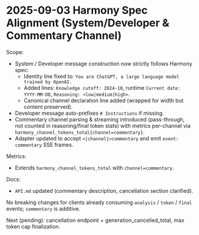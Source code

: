 # 2025-09-03 Harmony Spec Alignment (System/Developer & Commentary Channel)

Scope:

- System / Developer message construction now strictly follows Harmony spec:
  - Identity line fixed to: `You are ChatGPT, a large language model trained by OpenAI.`
  - Added lines: `Knowledge cutoff: 2024-10`, runtime `Current date: YYYY-MM-DD`, `Reasoning: <low|medium|high>`.
  - Canonical channel declaration line added (wrapped for width but content preserved).
- Developer message auto-prefixes `# Instructions` if missing.
- Commentary channel parsing & streaming introduced (pass-through, not counted in reasoning/final token stats) with metrics per-channel via `harmony_channel_tokens_total{channel=commentary}`.
- Adapter updated to accept `<|channel|>commentary` and emit `event: commentary` SSE frames.

Metrics:

- Extends `harmony_channel_tokens_total` with `channel=commentary`.

Docs:

- `API.md` updated (commentary description, cancellation section clarified).

No breaking changes for clients already consuming `analysis` / `token` / `final` events; `commentary` is additive.

Next (pending): cancellation endpoint + generation_cancelled_total, max token cap finalization.

